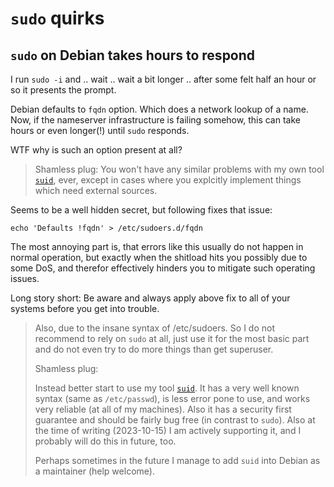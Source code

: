 # `sudo` quirks

## `sudo` on Debian takes hours to respond

I run `sudo -i` and .. wait .. wait a bit longer .. after some felt half an hour or so it presents the prompt.

Debian defaults to `fqdn` option.  Which does a network lookup of a name.
Now, if the nameserver infrastructure is failing somehow, this can take hours or even longer(!) until `sudo` responds.

WTF why is such an option present at all?

> Shamless plug:  You won't have any similar problems with my own tool [`suid`](https://github.com/hilbix/suid),
> ever, except in cases where you explcitly implement things which need external sources.

Seems to be a well hidden secret, but following fixes that issue:

```
echo 'Defaults !fqdn' > /etc/sudoers.d/fqdn
```

The most annoying part is, that errors like this usually do not happen in normal operation,
but exactly when the shitload hits you possibly due to some DoS,
and therefor effectively hinders you to mitigate such operating issues.

Long story short:  Be aware and always apply above fix to all of your systems before you get into trouble.

> Also, due to the insane syntax of /etc/sudoers.  So I do not recommend to rely on `sudo` at all,
> just use it for the most basic part and do not even try to do more things than get superuser.
> 
> Shamless plug:
> 
> Instead better start to use my tool [`suid`](https://github.com/hilbix/suid).
> It has a very well known syntax (same as `/etc/passwd`),
> is less error pone to use, and works very reliable (at all of my machines).
> Also it has a security first guarantee and should be fairly bug free (in contrast to `sudo`).
> Also at the time of writing (2023-10-15) I am actively supporting it, and I probably will do this in future, too.
>
> Perhaps sometimes in the future I manage to add `suid` into Debian as a maintainer (help welcome).

